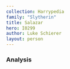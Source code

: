 ```yaml
---
collection: Harrypedia
family: "Slytherin"
title: Salazar
hero: I0299
author: Luke Schierer
layout: person
---
```



### Analysis


